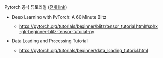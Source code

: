 Pytorch 공식 튜토리얼 ([전체 link](https://pytorch.org/tutorials/))

* Deep Learning with PyTorch: A 60 Minute Blitz
  - https://pytorch.org/tutorials/beginner/blitz/tensor_tutorial.html#sphx-glr-beginner-blitz-tensor-tutorial-py

* Data Loading and Processing Tutorial
  - https://pytorch.org/tutorials/beginner/data_loading_tutorial.html
